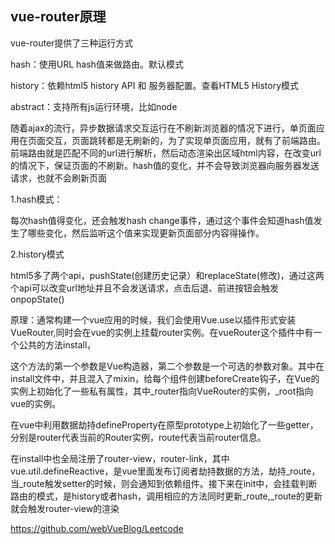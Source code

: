## vue-router原理

vue-router提供了三种运行方式

hash：使用URL hash值来做路由。默认模式

history：依赖html5 history API 和 服务器配置。查看HTML5 History模式

abstract：支持所有js运行环境，比如node

随着ajax的流行，异步数据请求交互运行在不刷新浏览器的情况下进行，单页面应用在页面交互，页面跳转都是无刷新的，为了实现单页面应用，就有了前端路由。
前端路由就是匹配不同的url进行解析，然后动态渲染出区域html内容，在改变url的情况下，保证页面的不刷新。hash值的变化，并不会导致浏览器向服务器发送请求，也就不会刷新页面

1.hash模式：

每次hash值得变化，还会触发hash change事件，通过这个事件会知道hash值发生了哪些变化，然后监听这个值来实现更新页面部分内容得操作。

2.history模式

html5多了两个api，pushState(创建历史记录）和replaceState(修改)，通过这两个api可以改变url地址并且不会发送请求，点击后退、前进按钮会触发onpopState()

原理：通常构建一个vue应用的时候，我们会使用Vue.use以插件形式安装VueRouter,同时会在vue的实例上挂载router实例。在vueRouter这个插件中有一个公共的方法install，

这个方法的第一个参数是Vue构造器，第二个参数是一个可选的参数对象。其中在install文件中，并且混入了mixin，给每个组件创建beforeCreate钩子，在Vue的实例上初始化了一些私有属性，其中_router指向VueRouter的实例，_root指向vue的实例。

在vue中利用数据劫持defineProperty在原型prototype上初始化了一些getter，分别是router代表当前的Router实例，route代表当前router信息。

在install中也全局注册了router-view，router-link，其中vue.util.defineReactive，是vue里面发布订阅者劫持数据的方法，劫持_route，当_route触发setter的时候，则会通知到依赖组件。接下来在init中，会挂载判断路由的模式，是history或者hash，调用相应的方法同时更新_route,_route的更新就会触发router-view的渲染

https://github.com/webVueBlog/Leetcode